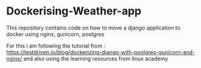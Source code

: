 # Dockerising-Weather-app
This repository contains code on how to move a django application to docker using nginx, gunicorn, postgres

For this i am following the tutorial from : https://testdriven.io/blog/dockerizing-django-with-postgres-gunicorn-and-nginx/
and also using the learning resources from linux academy

